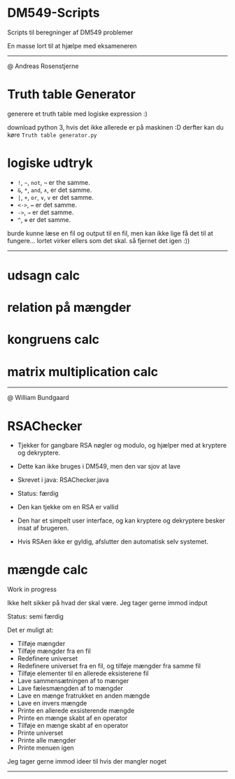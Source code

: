 # DM549-Scripts
Scripts til beregninger af DM549 problemer

En masse lort til at hjælpe med eksameneren

______________________________
@ Andreas Rosenstjerne
# Truth	table Generator
generere et truth table med logiske expression :)

download python 3, hvis det ikke allerede er på maskinen :D
derfter kan du køre `Truth table generator.py`

# logiske udtryk
- `!`, `~`, `not`, `¬` er the samme.
- `&`, `*`, `and`, `∧`, er det samme.
- `|`, `+`, `or`, `∨`, `v` er det samme.
- `<->`, `↔` er det samme.
- `->`, `→` er det samme.
- `^`, `⊕` er det samme.

burde kunne læse en fil og output til en fil, men kan ikke lige få det
til at fungere... lortet virker ellers som det skal. så fjernet det igen :))
______________________________

# udsagn calc

# relation på mængder

# kongruens calc

# matrix multiplication calc

_____________________________
@ William Bundgaard 
# RSAChecker 
- Tjekker for gangbare RSA nøgler og modulo, og hjælper med at kryptere og dekryptere.

- Dette kan ikke bruges i DM549, men den var sjov at lave

- Skrevet i java: RSAChecker.java

- Status: færdig 

- Den kan tjekke om en RSA er vallid

- Den har et simpelt user interface, og kan kryptere og dekryptere besker insat af brugeren. 

- Hvis RSAen ikke er gyldig, afslutter den automatisk selv systemet.

# mængde calc

Work in progress

Ikke helt sikker på hvad der skal være. Jeg tager gerne immod indput

Status: semi færdig

Det er muligt at:
- Tilføje mængder 
- Tilføje mængder fra en fil
- Redefinere universet
- Redefinere universet fra en fil, og tilføje mængder fra samme fil
- Tilføje elementer til en allerede eksisterene fil
- Lave sammensætningen af to mænger 
- Lave fælesmængden af to mængder 
- Lave en mænge fratrukket en anden mængde 
- Lave en invers mængde 
- Printe en allerede exsisterende mængde 
- Printe en mænge skabt af en operator 
- Tilføje en mænge skabt af en operator 
- Printe universet 
- Printe alle mængder 
- Printe menuen igen 

Jeg tager gerne immod ideer til hvis der mangler noget
_____________________________